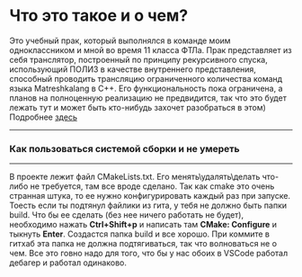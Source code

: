 # Что это такое и о чем?
Это учебный прак, который выполнялся в команде моим одноклассником и мной во время 11 класса ФТЛа. Прак представляет из себя транслятор, построенный по принципу рекурсивного спуска, использующий ПОЛИЗ в качестве внутреннего представления, способный проводить трансляцию ограниченного количества команд языка Matreshkalang в C++. Его функциональность пока ограничена, а планов на полноценную реализацию не предвидится, так что это будет лежать тут и может быть кто-нибудь захочет разобраться в этом)
Подробнее [здесь](Programmer_manual.pdf)

----

### Как пользоваться системой сборки и не умереть
----
В проекте лежит файл CMakeLists.txt. Его менять\удалять\делать что-либо не требуется, там все вроде сделано. Так как cmake это очень странная штука, то ее нужно конфигурировать каждый раз при запуске. Тоесть если ты подтянул файлики из гита, у тебя не должно быть папки build. Что бы ее сделать (без нее ничего работать не будет), необходимо нажать __Ctrl+Shift+p__ и написать там __CMake: Configure__ и тыкнуть __Enter__. Создастся папка build и все хорошо. При коммите в гитхаб эта папка не должна подтягиваться, так что волноваться не о чем. Все это говно надо для того, что бы у нас обоих в VSCode работал дебагер и работал одинаково.
